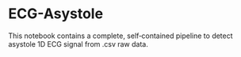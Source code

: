 # ECG-Asystole
This notebook contains a complete, self‑contained pipeline to detect asystole 1D ECG signal from .csv raw data.

